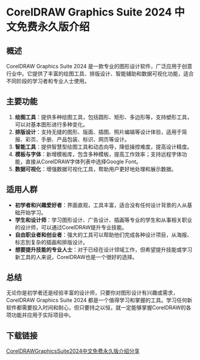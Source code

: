 # CorelDRAW Graphics Suite 2024 中文免费永久版介绍

## 概述
CorelDRAW Graphics Suite 2024 是一款专业的图形设计软件，广泛应用于创意行业中。它提供了丰富的绘图工具、排版设计、智能辅助和数据可视化功能，适合不同阶段的学习者和专业人士使用。

## 主要功能
1. **绘图工具**：提供多种绘图工具，包括圆形、矩形、多边形等，支持塑形工具，可以对基本图形进行多种变化。
2. **排版设计**：支持无缝的图形、版面、插图、照片编辑等设计体验，适用于简报、彩页、手册、产品包装、标识、网页等设计。
3. **智能工具**：提供智慧型绘图工具和动态向导，降低操控难度，提高设计精度。
4. **模板与字体**：新增模板库，包含多种模板，提高工作效率；支持远程字体功能，直接从CorelDRAW字体列表中选择Google Font。
5. **数据可视化**：增强数据可视化工具，帮助用户更好地处理和展示数据。

## 适用人群
- **初学者和兴趣爱好者**：界面直观，工具丰富，适合没有任何设计背景的人从基础开始学习。
- **学生和设计师**：学习图形设计、广告设计、插画等专业的学生和从事相关职业的设计师，可以通过CorelDRAW提升专业技能。
- **自由职业者和创业者**：强大的工具可以帮助他们完成各种设计项目，从海报、标志到复杂的插画和排版设计。
- **想要提升技能的专业人士**：对于已经在设计领域工作，但希望提升技能或学习新工具的人来说，CorelDRAW也是一个很好的选择。

## 总结
无论你是初学者还是经验丰富的设计师，只要你对图形设计有兴趣或需求，CorelDRAW Graphics Suite 2024 都是一个值得学习和掌握的工具。学习任何新软件都需要投入时间和耐心，但只要持之以恒，就一定能够掌握CorelDRAW的各项功能并应用于实际项目中。

## 下载链接

[CorelDRAWGraphicsSuite2024中文免费永久版介绍分享](https://pan.quark.cn/s/c8a45a02d71d)